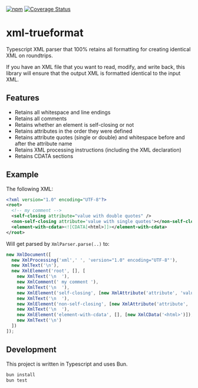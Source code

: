 [![npm](https://img.shields.io/npm/v/xml-trueformat)](https://www.npmjs.com/package/xml-trueformat)
[![Coverage Status](https://coveralls.io/repos/github/daniel-sc/xml-trueformat/badge.svg?branch=main)](https://coveralls.io/github/daniel-sc/xml-trueformat?branch=main)

# xml-trueformat

Typescript XML parser that 100% retains all formatting for creating identical XML on roundtrips.

If you have an XML file that you want to read, modify, and write back, this library will ensure that the output XML is formatted identical to the input XML.

## Features

- Retains all whitespace and line endings
- Retains all comments
- Retains whether an element is self-closing or not
- Retains attributes in the order they were defined
- Retains attribute quotes (single or double) and whitespace before and after the attribute name
- Retains XML processing instructions (including the XML declaration)
- Retains CDATA sections

## Example

The following XML:

```xml
<?xml version="1.0" encoding="UTF-8"?>
<root>
  <!-- my comment -->
  <self-closing attribute="value with double quotes" />
  <non-self-closing attribute='value with single quotes'></non-self-closing>
  <element-with-cdata><![CDATA[<html>]]></element-with-cdata>
</root>
```

Will get parsed by `XmlParser.parse(..)` to:

```ts
new XmlDocument([
  new XmlProcessing('xml',' ', 'version="1.0" encoding="UTF-8"'),
  new XmlText('\n'),
  new XmlElement('root', [], [
    new XmlText('\n  '),
    new XmlComment(' my comment '),
    new XmlText('\n  '),
    new XmlElement('self-closing', [new XmlAttribute('attribute', 'value with double quotes')], [], ' ', true),
    new XmlText('\n  '),
    new XmlElement('non-self-closing', [new XmlAttribute('attribute', 'value with single quotes', ' ', '', '', "'")], [], '', false),
    new XmlText('\n  '),
    new XmlElement('element-with-cdata', [], [new XmlCData('<html>')]),
    new XmlText('\n')
  ])
]);
```

## Development

This project is written in Typescript and uses Bun.

```bash
bun install
bun test
```
